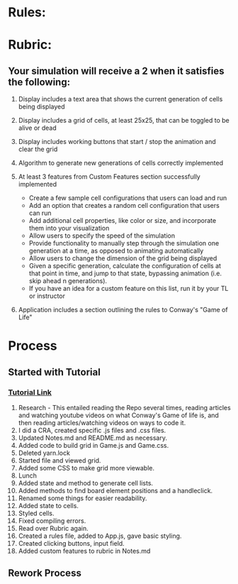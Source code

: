 # Rules:

# Rubric:

## Your simulation will receive a 2 when it satisfies the following:

1. Display includes a text area that shows the current generation of cells being displayed
2. Display includes a grid of cells, at least 25x25, that can be toggled to be alive or dead
3. Display includes working buttons that start / stop the animation and clear the grid
4. Algorithm to generate new generations of cells correctly implemented
5. At least 3 features from Custom Features section successfully implemented

   - Create a few sample cell configurations that users can load and run

   * Add an option that creates a random cell configuration that users can run
   * Add additional cell properties, like color or size, and incorporate them into your visualization
   * Allow users to specify the speed of the simulation
   * Provide functionality to manually step through the simulation one generation at a time, as opposed to animating automatically
   * Allow users to change the dimension of the grid being displayed
   * Given a specific generation, calculate the configuration of cells at that point in time, and jump to that state, bypassing animation (i.e. skip ahead n generations).
   * If you have an idea for a custom feature on this list, run it by your TL or instructor

6. Application includes a section outlining the rules to Conway's "Game of Life"

# Process

## Started with Tutorial

### [Tutorial Link](https://www.freecodecamp.org/news/create-gameoflife-with-react-in-one-hour-8e686a410174/)

1. Research - This entailed reading the Repo several times, reading articles and watching youtube videos on what Conway's Game of life is, and then reading articles/watching videos on ways to code it.
2. I did a CRA, created specific .js files and .css files.
3. Updated Notes.md and README.md as necessary.
4. Added code to build grid in Game.js and Game.css.
5. Deleted yarn.lock
6. Started file and viewed grid.
7. Added some CSS to make grid more viewable.
8. Lunch
9. Added state and method to generate cell lists.
10. Added methods to find board element positions and a handleclick.
11. Renamed some things for easier readability.
12. Added state to cells.
13. Styled cells.
14. Fixed compiling errors.
15. Read over Rubric again.
16. Created a rules file, added to App.js, gave basic styling.
17. Created clicking buttons, input field.
18. Added custom features to rubric in Notes.md

## Rework Process

